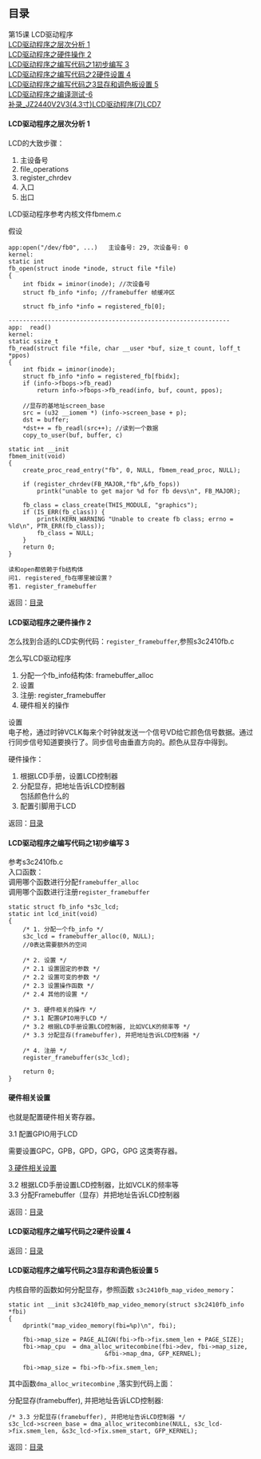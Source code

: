 
## 目录   

第15课 LCD驱动程序  
[LCD驱动程序之层次分析 1](#lcd驱动程序之层次分析-1)       
[LCD驱动程序之硬件操作 2](#lcd驱动程序之硬件操作-2)     
[LCD驱动程序之编写代码之1初步编写 3](#lcd驱动程序之编写代码之1初步编写-3)   
[LCD驱动程序之编写代码之2硬件设置 4](#lcd驱动程序之编写代码之2硬件设置-4)  
[LCD驱动程序之编写代码之3显存和调色板设置 5](#lcd驱动程序之编写代码之3显存和调色板设置-5)  
[LCD驱动程序之编译测试-6](#lcd6)  
[补录_JZ2440V2V3(4.3寸)LCD驱动程序(7)LCD7](#lcd7)  

#### LCD驱动程序之层次分析 1
LCD的大致步骤：  
1. 主设备号
2. file_operations  
3. register_chrdev  
4. 入口  
5. 出口  

LCD驱动程序参考内核文件fbmem.c  

假设  
```c{.line-numbers}
app:open("/dev/fb0", ...)   主设备号: 29, 次设备号: 0
kernel:
static int
fb_open(struct inode *inode, struct file *file)
{
	int fbidx = iminor(inode); //次设备号
	struct fb_info *info; //framebuffer 帧缓冲区

	struct fb_info *info = registered_fb[0];

--------------------------------------------------------------
app:  read()
kernel:
static ssize_t
fb_read(struct file *file, char __user *buf, size_t count, loff_t *ppos)
{
	int fbidx = iminor(inode);
	struct fb_info *info = registered_fb[fbidx];
	if (info->fbops->fb_read)
		return info->fbops->fb_read(info, buf, count, ppos);

	//显存的基地址screen_base
	src = (u32 __iomem *) (info->screen_base + p); 
	dst = buffer;
	*dst++ = fb_readl(src++); //读到一个数据
	copy_to_user(buf, buffer, c) 

static int __init
fbmem_init(void)
{
	create_proc_read_entry("fb", 0, NULL, fbmem_read_proc, NULL);

	if (register_chrdev(FB_MAJOR,"fb",&fb_fops))
		printk("unable to get major %d for fb devs\n", FB_MAJOR);

	fb_class = class_create(THIS_MODULE, "graphics");
	if (IS_ERR(fb_class)) {
		printk(KERN_WARNING "Unable to create fb class; errno = %ld\n", PTR_ERR(fb_class));
		fb_class = NULL;
	}
	return 0;
}

读和open都依赖于fb结构体  
问1. registered_fb在哪里被设置？  
答1. register_framebuffer  
```
返回：[目录](#目录)  

#### LCD驱动程序之硬件操作 2  

怎么找到合适的LCD实例代码：`register_framebuffer`,参照s3c2410fb.c  

怎么写LCD驱动程序  
1. 分配一个fb_info结构体: framebuffer_alloc  
2. 设置  
3. 注册: register_framebuffer  
4. 硬件相关的操作  

设置  
电子枪，通过时钟VCLK每来个时钟就发送一个信号VD给它颜色信号数据。通过行同步信号知道要换行了。同步信号由垂直方向的。颜色从显存中得到。  

硬件操作：  
1. 根据LCD手册，设置LCD控制器  
2. 分配显存，把地址告诉LCD控制器  
包括颜色什么的  
3. 配置引脚用于LCD  

返回：[目录](#目录)   

#### LCD驱动程序之编写代码之1初步编写 3
参考s3c2410fb.c  
入口函数：  
调用哪个函数进行分配`framebuffer_alloc`  
调用哪个函数进行注册`register_framebuffer`  
```c{.line-numbers}
static struct fb_info *s3c_lcd;
static int lcd_init(void)
{
	/* 1. 分配一个fb_info */
	s3c_lcd = framebuffer_alloc(0, NULL);
	//0表达需要额外的空间	

	/* 2. 设置 */
	/* 2.1 设置固定的参数 */
	/* 2.2 设置可变的参数 */
	/* 2.3 设置操作函数 */
	/* 2.4 其他的设置 */

	/* 3. 硬件相关的操作 */
	/* 3.1 配置GPIO用于LCD */
	/* 3.2 根据LCD手册设置LCD控制器, 比如VCLK的频率等 */
	/* 3.3 分配显存(framebuffer), 并把地址告诉LCD控制器 */

	/* 4. 注册 */
	register_framebuffer(s3c_lcd);
	
	return 0;
}

```
#### 硬件相关设置  

也就是配置硬件相关寄存器。  

3.1 配置GPIO用于LCD  

需要设置GPC，GPB，GPD，GPG，GPG 这类寄存器。  

[3 硬件相关设置](#3-硬件相关设置)  

3.2 根据LCD手册设置LCD控制器，比如VCLK的频率等  
3.3 分配Framebuffer（显存）并把地址告诉LCD控制器  

返回：[目录](#目录)  

#### LCD驱动程序之编写代码之2硬件设置 4  

返回：[目录](#目录)   


#### LCD驱动程序之编写代码之3显存和调色板设置 5  

内核自带的函数如何分配显存，参照函数 `s3c2410fb_map_video_memory`：  
```c{.line-numbers}
static int __init s3c2410fb_map_video_memory(struct s3c2410fb_info *fbi)
{
	dprintk("map_video_memory(fbi=%p)\n", fbi);

	fbi->map_size = PAGE_ALIGN(fbi->fb->fix.smem_len + PAGE_SIZE);
	fbi->map_cpu  = dma_alloc_writecombine(fbi->dev, fbi->map_size,
					       &fbi->map_dma, GFP_KERNEL);

	fbi->map_size = fbi->fb->fix.smem_len;
```
其中函数`dma_alloc_writecombine` ,落实到代码上面：


分配显存(framebuffer), 并把地址告诉LCD控制器:  

```c{.line-numbers}
/* 3.3 分配显存(framebuffer), 并把地址告诉LCD控制器 */
s3c_lcd->screen_base = dma_alloc_writecombine(NULL, s3c_lcd->fix.smem_len, &s3c_lcd->fix.smem_start, GFP_KERNEL);	
```

返回：[目录](#目录)  

